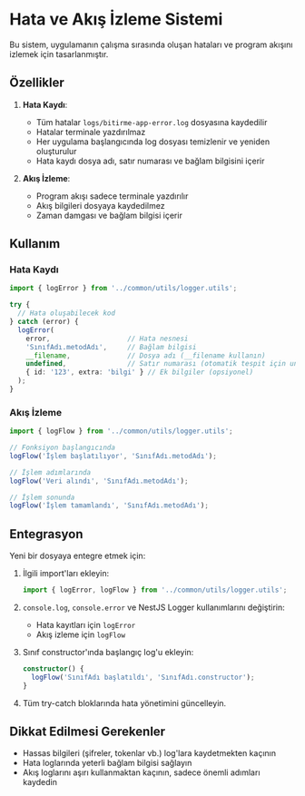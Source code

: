 # Hata ve Akış İzleme Sistemi

Bu sistem, uygulamanın çalışma sırasında oluşan hataları ve program akışını izlemek için tasarlanmıştır.

## Özellikler

1. **Hata Kaydı**:
   - Tüm hatalar `logs/bitirme-app-error.log` dosyasına kaydedilir
   - Hatalar terminale yazdırılmaz
   - Her uygulama başlangıcında log dosyası temizlenir ve yeniden oluşturulur
   - Hata kaydı dosya adı, satır numarası ve bağlam bilgisini içerir

2. **Akış İzleme**:
   - Program akışı sadece terminale yazdırılır
   - Akış bilgileri dosyaya kaydedilmez
   - Zaman damgası ve bağlam bilgisi içerir

## Kullanım

### Hata Kaydı

```typescript
import { logError } from '../common/utils/logger.utils';

try {
  // Hata oluşabilecek kod
} catch (error) {
  logError(
    error,                   // Hata nesnesi
    'SınıfAdı.metodAdı',     // Bağlam bilgisi
    __filename,              // Dosya adı (__filename kullanın)
    undefined,               // Satır numarası (otomatik tespit için undefined)
    { id: '123', extra: 'bilgi' } // Ek bilgiler (opsiyonel)
  );
}
```

### Akış İzleme

```typescript
import { logFlow } from '../common/utils/logger.utils';

// Fonksiyon başlangıcında
logFlow('İşlem başlatılıyor', 'SınıfAdı.metodAdı');

// İşlem adımlarında
logFlow('Veri alındı', 'SınıfAdı.metodAdı');

// İşlem sonunda
logFlow('İşlem tamamlandı', 'SınıfAdı.metodAdı');
```

## Entegrasyon

Yeni bir dosyaya entegre etmek için:

1. İlgili import'ları ekleyin:
   ```typescript
   import { logError, logFlow } from '../common/utils/logger.utils';
   ```

2. `console.log`, `console.error` ve NestJS Logger kullanımlarını değiştirin:
   - Hata kayıtları için `logError`
   - Akış izleme için `logFlow`

3. Sınıf constructor'ında başlangıç log'u ekleyin:
   ```typescript
   constructor() {
     logFlow('SınıfAdı başlatıldı', 'SınıfAdı.constructor');
   }
   ```

4. Tüm try-catch bloklarında hata yönetimini güncelleyin.

## Dikkat Edilmesi Gerekenler

- Hassas bilgileri (şifreler, tokenlar vb.) log'lara kaydetmekten kaçının
- Hata loglarında yeterli bağlam bilgisi sağlayın
- Akış loglarını aşırı kullanmaktan kaçının, sadece önemli adımları kaydedin 